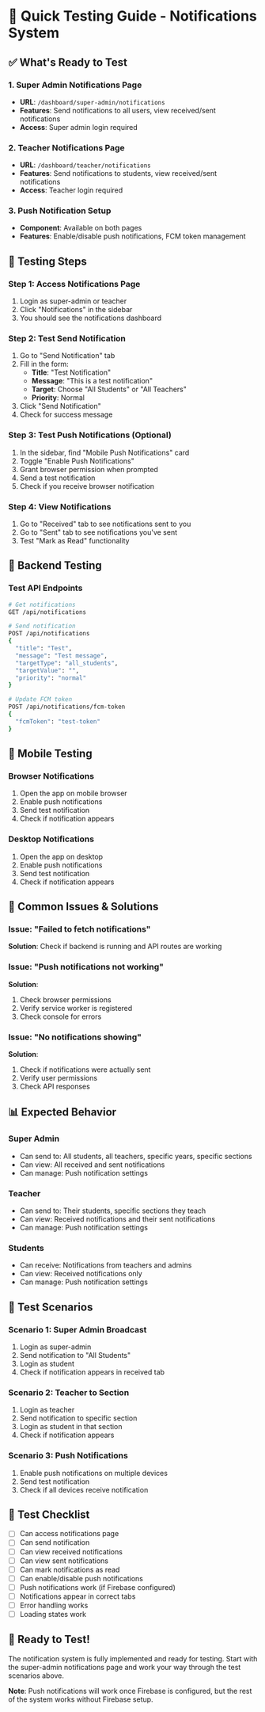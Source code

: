 # 🚀 Quick Testing Guide - Notifications System

## ✅ What's Ready to Test

### 1. **Super Admin Notifications Page**
- **URL**: `/dashboard/super-admin/notifications`
- **Features**: Send notifications to all users, view received/sent notifications
- **Access**: Super admin login required

### 2. **Teacher Notifications Page**
- **URL**: `/dashboard/teacher/notifications`
- **Features**: Send notifications to students, view received/sent notifications
- **Access**: Teacher login required

### 3. **Push Notification Setup**
- **Component**: Available on both pages
- **Features**: Enable/disable push notifications, FCM token management

## 🧪 Testing Steps

### Step 1: Access Notifications Page
1. Login as super-admin or teacher
2. Click "Notifications" in the sidebar
3. You should see the notifications dashboard

### Step 2: Test Send Notification
1. Go to "Send Notification" tab
2. Fill in the form:
   - **Title**: "Test Notification"
   - **Message**: "This is a test notification"
   - **Target**: Choose "All Students" or "All Teachers"
   - **Priority**: Normal
3. Click "Send Notification"
4. Check for success message

### Step 3: Test Push Notifications (Optional)
1. In the sidebar, find "Mobile Push Notifications" card
2. Toggle "Enable Push Notifications"
3. Grant browser permission when prompted
4. Send a test notification
5. Check if you receive browser notification

### Step 4: View Notifications
1. Go to "Received" tab to see notifications sent to you
2. Go to "Sent" tab to see notifications you've sent
3. Test "Mark as Read" functionality

## 🔧 Backend Testing

### Test API Endpoints
```bash
# Get notifications
GET /api/notifications

# Send notification
POST /api/notifications
{
  "title": "Test",
  "message": "Test message",
  "targetType": "all_students",
  "targetValue": "",
  "priority": "normal"
}

# Update FCM token
POST /api/notifications/fcm-token
{
  "fcmToken": "test-token"
}
```

## 📱 Mobile Testing

### Browser Notifications
1. Open the app on mobile browser
2. Enable push notifications
3. Send test notification
4. Check if notification appears

### Desktop Notifications
1. Open the app on desktop
2. Enable push notifications
3. Send test notification
4. Check if notification appears

## 🐛 Common Issues & Solutions

### Issue: "Failed to fetch notifications"
**Solution**: Check if backend is running and API routes are working

### Issue: "Push notifications not working"
**Solution**: 
1. Check browser permissions
2. Verify service worker is registered
3. Check console for errors

### Issue: "No notifications showing"
**Solution**:
1. Check if notifications were actually sent
2. Verify user permissions
3. Check API responses

## 📊 Expected Behavior

### Super Admin
- Can send to: All students, all teachers, specific years, specific sections
- Can view: All received and sent notifications
- Can manage: Push notification settings

### Teacher
- Can send to: Their students, specific sections they teach
- Can view: Received notifications and their sent notifications
- Can manage: Push notification settings

### Students
- Can receive: Notifications from teachers and admins
- Can view: Received notifications only
- Can manage: Push notification settings

## 🎯 Test Scenarios

### Scenario 1: Super Admin Broadcast
1. Login as super-admin
2. Send notification to "All Students"
3. Login as student
4. Check if notification appears in received tab

### Scenario 2: Teacher to Section
1. Login as teacher
2. Send notification to specific section
3. Login as student in that section
4. Check if notification appears

### Scenario 3: Push Notifications
1. Enable push notifications on multiple devices
2. Send test notification
3. Check if all devices receive notification

## 📝 Test Checklist

- [ ] Can access notifications page
- [ ] Can send notification
- [ ] Can view received notifications
- [ ] Can view sent notifications
- [ ] Can mark notifications as read
- [ ] Can enable/disable push notifications
- [ ] Push notifications work (if Firebase configured)
- [ ] Notifications appear in correct tabs
- [ ] Error handling works
- [ ] Loading states work

## 🚀 Ready to Test!

The notification system is fully implemented and ready for testing. Start with the super-admin notifications page and work your way through the test scenarios above.

**Note**: Push notifications will work once Firebase is configured, but the rest of the system works without Firebase setup. 